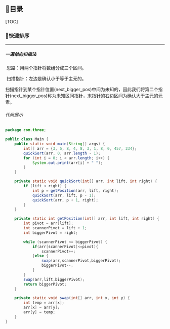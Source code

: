 ## 🍺目录

[TOC]





### 🥂快速排序

---

##### 一遍单向扫描法

​	思路：用两个指针将数组分成三个区间。

​	扫描指针：左边是确认小于等于主元的。

​	扫描指针到某个指针位置(next_bigger_pos)中间为未知的，因此我们将第二个指针(next_bigger_pos)称为未知区间指针，末指针的右边区间为确认大于主元的元素。

###### 代码展示

```java
package com.three;

public class Main {
    public static void main(String[] args) {
        int[] arr = {3, 5, 8, 4, 8, 3, 1, 8, 0, 457, 234};
        quickSort(arr, 0, arr.length - 1);
        for (int i = 0; i < arr.length; i++) {
            System.out.print(arr[i] + " ");
        }
    }

    private static void quickSort(int[] arr, int lift, int right) {
        if (lift < right) {
            int p = getPosition(arr, lift, right);
            quickSort(arr, lift, p - 1);
            quickSort(arr, p + 1, right);
        }
    }

    private static int getPosition(int[] arr, int lift, int right) {
        int pivot = arr[lift];
        int scannerPivot = lift + 1;
        int biggerPivot = right;

        while (scannerPivot <= biggerPivot) {
            if(arr[scannerPivot]<=pivot){
                scannerPivot++;
            }else {
                swap(arr,scannerPivot,biggerPivot);
                biggerPivot--;
            }
        }
        swap(arr,lift,biggerPivot);
        return biggerPivot;
    }

    private static void swap(int[] arr, int x, int y) {
        int temp = arr[x];
        arr[x] = arr[y];
        arr[y] = temp;
    }
}
```

